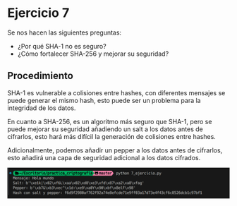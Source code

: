 # Ejercicio 7

Se nos hacen las siguientes preguntas:

- ¿Por qué SHA-1 no es seguro?
- ¿Cómo fortalecer SHA-256 y mejorar su seguridad?

## Procedimiento

SHA-1 es vulnerable a colisiones entre hashes, con diferentes mensajes se puede generar el mismo hash, esto puede ser un problema para la integridad de los datos.

En cuanto a SHA-256, es un algoritmo más seguro que SHA-1, pero se puede mejorar su seguridad añadiendo un salt a los datos antes de cifrarlos, esto hará más difícil la generación de colisiones entre hashes.

Adicionalmente, podemos añadir un pepper a los datos antes de cifrarlos, esto añadirá una capa de seguridad adicional a los datos cifrados.

![Ejercicio 7](./imgs/7.png)